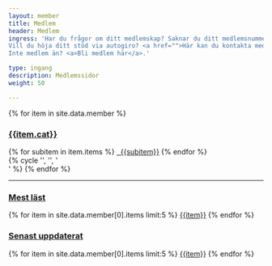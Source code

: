 ```yaml
---
layout: member
title: Medlem
header: Medlem
ingress: 'Har du frågor om ditt medlemskap? Saknar du ditt medlemsnummer eller medlemskort?
Vill du höja ditt stöd via autogiro? <a href="">Här kan du kontakta medlemsservice</a>. Det går också att ringa på 08-555 914 40.<br>
Inte medlem än? <a>Bli medlem här</a>.'

type: ingang
description: Medlemssidor
weight: 50

---
```


<div class="row">
  {% for item in site.data.member %}
    <div class="col-sm-6 col-md-4">
      <a href=""><h3>{{item.cat}} <span class="{{item.icon}}"></span></h3></a>
      <div class="list-group">
        {% for subitem in item.items %}
          <a href="#" class="list-group-item"><i class="{{item.item-icons}}"></i>&nbsp; {{subitem}}</a>
        {% endfor %}
      </div>
    </div>
    {% cycle '', '', '<div class="clearfix"></div>' %}
  {% endfor %}
</div>

<hr>

<div class="row">
  <div class="col-sm-6">
    <a href=""><h3>Mest läst</span></h3></a>
    <div class="list-group">
      {% for item in site.data.member[0].items limit:5 %}
        <a href="#" class="list-group-item">{{item}}</a>
      {% endfor %}
    </div>
  </div>
  <div class="col-sm-6">
    <a href=""><h3>Senast uppdaterat</span></h3></a>
    <div class="list-group">
      {% for item in site.data.member[0].items limit:5 %}
        <a href="#" class="list-group-item">{{item}}</a>
      {% endfor %}
    </div>
  </div>
</div>
